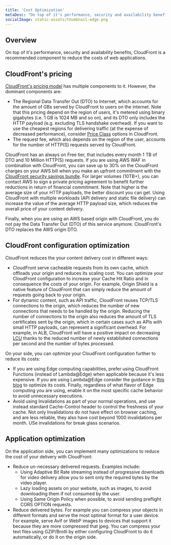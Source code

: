 ```yaml
---
title: 'Cost Optimization'
metaDesc: "On top of it's performance, security and availability benefits, CloudFront is a recommended component to reduce the costs of web applications."
socialImage: static-assets/thumbnail-edge.png
---
```

## Overview
On top of it's performance, security and availability benefits, CloudFront is a recommended component to reduce the costs of web applications. 

## CloudFront's pricing
[CloudFront's pricing model](https://aws.amazon.com/cloudfront/pricing/) has multiple components to it. However, the dominant components are:
* The Regional Data Transfer Out (DTO) to Internet, which accounts for the amount of GBs served by CloudFront to users on the internet. Note that this pricing depend on the region of users, it's metered using binary gigabytes (i.e. 1 GB is 1024 MB and so on), and its DTO only includes the HTTP payload (e.g. excluding TLS handshake overhead). If you want to use the cheapest regions for delivering traffic (at the expense of decreased performance), consider [Price Class](https://docs.aws.amazon.com/AmazonCloudFront/latest/DeveloperGuide/PriceClass.html) options in CloudFront. 
* The request fee, which also depends on the region of the user, accounts for the number of HTTP(S) requests served by CloudFront.

CloudFront has an always on Free tier, that includes every month 1 TB of DTO and 10 Million HTTP(S) requests. If you are using AWS WAF in combination with CloudFront, you can save up to 30% on the CloudFront charges on your AWS bill when you make an upfront commitment with the [CloudFront security savings bundle](https://docs.aws.amazon.com/AmazonCloudFront/latest/DeveloperGuide/savings-bundle.html). For larger volumes (10TB+), you can contact AWS to sign a private pricing agreement to benefit further reductions in return of financial commitment. Note that higher is the average size of your HTTP payloads, the better discount you can get. Using CloudFront with multiple workloads (API delivery and static file delivery) can increase the value of the average HTTP payload size, which reduces the overall price of your content delivery.

Finally, when you are using an AWS based origin with CloudFront, you do not pay the Data Transfer Out (DTO) of this service anymore. CloudFront's DTO replaces the AWS origin DTO.

## CloudFront configuration optimization
CloudFront reduces the your content delivery cost in different ways:
* CloudFront serve cacheable requests from its own cache, which offloads your origin and reduces its scaling cost. You can optimize your CloudFront configuration to increase your Cache Hit Ratio and in consequence the costs of your origin. For example, Origin Shield is a native feature of CloudFront that can simply reduce the amount of requests going back to your origin.
* For dynamic content, such as API traffic, CloudFront reuses TCP/TLS connections to the origin, which reduces the number of new connections that needs to be handled by the origin. Reducing the number of connections to the origin also reduces the amount of TLS certificates sent by the origin, which in certain cases such as APIs with small HTTP payloads, can represent a significant overhead. For example, in ALB, CloudFront will have a positive impact on decreasing [LCU](https://aws.amazon.com/elasticloadbalancing/pricing/) thanks to the reduced number of newly established connections per second and the number of bytes processed.

On your side, you can optimize your CloudFront configuration further to reduce its costs:
* If you are using Edge computing capabilities, prefer using CloudFront Functions (instead of Lambda@Edge) when applicable because it's less expensive. If you are using Lambda@Edge consider the guidance in [this blog](https://aws.amazon.com/blogs/networking-and-content-delivery/lambdaedge-design-best-practices/) to optimize its costs. Finally, regardless of what flavor of Edge computing you are using, enable it on the most specific cache behavior to avoid unnecessary executions.
* Avoid using Invalidations as part of your normal operations, and use instead standard Cache-Control header to control the freshness of your cache. Not only Invalidations do not have effect on browser caching, and are less reliable, they also have cost beyond 1000 invalidations per month. USe invalidations for break glass scenarios.

## Application optimization
On the application side, you can implement many optimizations to reduce the cost of your delivery with CloudFront:
* Reduce un-necessary delivered requests. Examples include:
    * Using Adaptive Bit Rate streaming instead of progressive downloads for video delivery allow you to sent only the required bytes by the video player.
    * Lazy loading assets on your website, such as images, to avoid downloading them if not consumed by the user.
    * Using Same Origin Policy when possible, to avoid sending preflight CORS OPTION requests.
*  Reduce delivered bytes. For example you can compress your objects in different formats and serve the most optimal format for a user device. For example, serve Avif or WebP images to devices that support it because they are more compressed that jpeg. You can compress your text files using GZIP/Brotli by either configuring CloudFront to do it automatically, or do it on the origin side.










